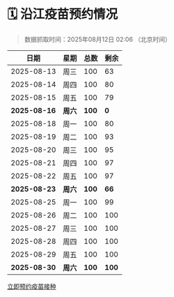 # 🗓️ 沿江疫苗预约情况

> 数据抓取时间：2025年08月12日 02:06 （北京时间）

| 日期 | 星期 | 总数 | 剩余 |
|------|------|------|------|
| 2025-08-13 | 周三 | 100 | 63 |
| 2025-08-14 | 周四 | 100 | 80 |
| 2025-08-15 | 周五 | 100 | 79 |
| **2025-08-16** | **周六** | **100** | **0** |
| 2025-08-18 | 周一 | 100 | 80 |
| 2025-08-19 | 周二 | 100 | 93 |
| 2025-08-20 | 周三 | 100 | 95 |
| 2025-08-21 | 周四 | 100 | 97 |
| 2025-08-22 | 周五 | 100 | 97 |
| **2025-08-23** | **周六** | **100** | **66** |
| 2025-08-25 | 周一 | 100 | 99 |
| 2025-08-26 | 周二 | 100 | 100 |
| 2025-08-27 | 周三 | 100 | 100 |
| 2025-08-28 | 周四 | 100 | 100 |
| 2025-08-29 | 周五 | 100 | 100 |
| **2025-08-30** | **周六** | **100** | **100** |


<div class="button-container">
<a class="btn" href="http://yfzweb.ishequ.net/#/login" target="_blank">立即预约疫苗接种</a>
</div>
